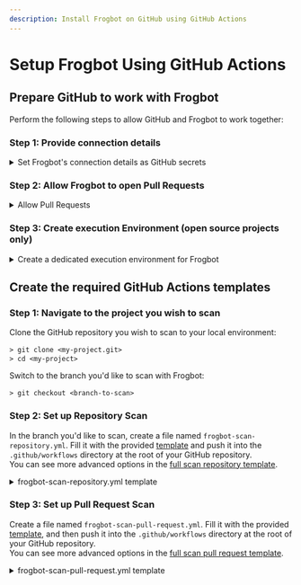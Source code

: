 ```yaml
---
description: Install Frogbot on GitHub using GitHub Actions
---
```


# Setup Frogbot Using GitHub Actions

## Prepare GitHub to work with Frogbot

Perform the following steps to allow GitHub and Frogbot to work together:

### Step 1: Provide connection details

<details>

<summary>Set Frogbot's connection details as GitHub secrets</summary>

Go to your repository's **settings** tab and save the JFrog connection details as repository secrets with the following names:

1. **JF\_URL**  (JFrog Platform URL)\
   Example: `https://acme.jfrog.io`\
   You can also use **JF\_XRAY\_URL** and **JF\_ARTIFACTORY\_URL** instead of **JF\_URL.**
2. **JF\_ACCESS\_TOKEN** (JFrog access token)\
   You can also use **JF\_USER** + **JF\_PASSWORD** instead of **JF\_ACCESS\_TOKEN**.\
   Instead of using **JF\_ACCESS\_TOKEN** and providing an access token as a GitHub secret, you can utilize the [GitHub OpenID Connect (OIDC)](oidc-authentication.md) authentication protocol.
3. **JF\_GIT\_TOKEN** (GitHub token)\
   You can utilize [$\{{secrets.GITHUB\_TOKEN\}}](https://docs.github.com/en/actions/security-guides/automatic-token-authentication) for **JF\_GIT\_TOKEN**, which is an automatically generated token by GitHub. However, this option comes with a limitation: a workflow, such as Frogbot itself, cannot trigger another workflow. Consequently, if you have additional workflows intended to activate upon the creation of a new pull request, they might not be initiated. To resolve this issue, you can generate a [personal access token](https://docs.github.com/en/authentication/keeping-your-account-and-data-secure/managing-your-personal-access-tokens) and use it as JF\_GIT\_TOKEN.

<img src="../../../../.gitbook/assets/github-repository-secrets.png" alt="" data-size="original">

</details>

### Step 2: Allow Frogbot to open Pull Requests

<details>

<summary>Allow Pull Requests</summary>

Under **Actions** > **General**, check the **Allow GitHub Actions to create and approve pull requests** check box.

<img src="../../../../.gitbook/assets/github-pr-permissions.png" alt="" data-size="original">

</details>

### Step 3: Create execution Environment (open source projects only)

<details>

<summary>Create a dedicated execution environment for Frogbot</summary>

Create a new [GitHub environment](https://docs.github.com/en/actions/deployment/targeting-different-environments/using-environments-for-deployment#creating-an-environment) called **frogbot** and add people or public teams as reviewers. \
The chosen reviewers can trigger Frogbot scans on pull requests.

![](<../../../../.gitbook/assets/image (1).png>)

</details>

## Create the required GitHub Actions templates

### Step 1: Navigate to the project you wish to scan&#x20;

Clone the GitHub repository you wish to scan to your local environment:

```shell-session
> git clone <my-project.git>
> cd <my-project>
```

Switch to the branch you'd like to scan with Frogbot:

```shell-session
> git checkout <branch-to-scan>
```

### Step 2: Set up Repository Scan

In the branch you'd like to scan, create a file named `frogbot-scan-repository.yml`. Fill it with the provided [template](./#basic-frogbot-scan-repository.yml-template) and push it into the `.github/workflows` directory at the root of your GitHub repository.\
You can see more advanced options in the [full scan repository template](scan-git-repository-full-template.md).

<details>

<summary>frogbot-scan-repository.yml template</summary>

```yaml
name: "Frogbot Scan Repository"
on:
  workflow_dispatch:
  schedule:
    # The repository will be scanned once a day at 00:00 GMT.
    - cron: "0 0 * * *"
permissions:
  contents: write
  pull-requests: write
  security-events: write
  # [Mandatory If using OIDC authentication protocol instead of JF_ACCESS_TOKEN]
  # id-token: write
jobs:
  scan-repository:
    runs-on: ubuntu-latest
    strategy:
      matrix:
        # The repository scanning will be triggered periodically on the following branches.
        branch: ["dev"]
    steps:
      - uses: jfrog/frogbot@v2
        env:
          # [Mandatory]
          # JFrog platform URL
          JF_URL: ${{ secrets.JF_URL }}

          # [Mandatory if JF_USER and JF_PASSWORD are not provided]
          # JFrog access token with 'read' permissions on Xray service
          JF_ACCESS_TOKEN: ${{ secrets.JF_ACCESS_TOKEN }}

          # [Mandatory if JF_ACCESS_TOKEN is not provided]
          # JFrog username with 'read' permissions for Xray. Must be provided with JF_PASSWORD
          # JF_USER: ${{ secrets.JF_USER }}

          # [Mandatory if JF_ACCESS_TOKEN is not provided]
          # JFrog password. Must be provided with JF_USER
          # JF_PASSWORD: ${{ secrets.JF_PASSWORD }}

          # [Mandatory]
          # The GitHub token is automatically generated for the job
          JF_GIT_TOKEN: ${{ secrets.GITHUB_TOKEN }}

          # [Mandatory]
          # The name of the branch on which Frogbot will perform the scan
          JF_GIT_BASE_BRANCH: ${{ matrix.branch }}

        # [Mandatory if using OIDC authentication protocol instead of JF_ACCESS_TOKEN]
        # Insert to oidc-provider-name the 'Provider Name' defined in the OIDC integration configured in the JPD
        # with:
        #   oidc-provider-name: ""
```

</details>

### Step 3: Set up Pull Request Scan

Create a file named `frogbot-scan-pull-request.yml`. Fill it with the provided [template](./#basic-frogbot-scan-pull-request.yml-template), and then push it into the `.github/workflows` directory at the root of your GitHub repository.\
You can see more advanced options in the [full scan pull request template](scan-pull-request-full-template.md).

<details>

<summary>frogbot-scan-pull-request.yml template</summary>

{% code fullWidth="true" %}
```yaml
name: "Frogbot Scan Pull Request"
on:
  pull_request_target:
    types: [opened, synchronize]
permissions:
  pull-requests: write
  contents: read
  # [Mandatory If using OIDC authentication protocol instead of JF_ACCESS_TOKEN]
  # id-token: write
jobs:
  scan-pull-request:
    runs-on: ubuntu-latest
    # A pull request needs to be approved before Frogbot scans it. Any GitHub user who is associated with the
    # "frogbot" GitHub environment can approve the pull request to be scanned.
    environment: frogbot
    steps:
      - uses: jfrog/frogbot@v2
        env:
          # [Mandatory]
          # JFrog platform URL
          JF_URL: ${{ secrets.JF_URL }}

          # [Mandatory if JF_USER and JF_PASSWORD are not provided]
          # JFrog access token with 'read' permissions on Xray service
          JF_ACCESS_TOKEN: ${{ secrets.JF_ACCESS_TOKEN }}

          # [Mandatory if JF_ACCESS_TOKEN is not provided]
          # JFrog username with 'read' permissions for Xray. Must be provided with JF_PASSWORD
          # JF_USER: ${{ secrets.JF_USER }}

          # [Mandatory if JF_ACCESS_TOKEN is not provided]
          # JFrog password. Must be provided with JF_USER
          # JF_PASSWORD: ${{ secrets.JF_PASSWORD }}

          # [Mandatory]
          # The GitHub token is automatically generated for the job
          JF_GIT_TOKEN: ${{ secrets.GITHUB_TOKEN }}
          
        # [Mandatory if using OIDC authentication protocol instead of JF_ACCESS_TOKEN]
        # Insert to oidc-provider-name the 'Provider Name' defined in the OIDC integration configured in the JPD
        # with:
        #   oidc-provider-name: ""
```
{% endcode %}

</details>
